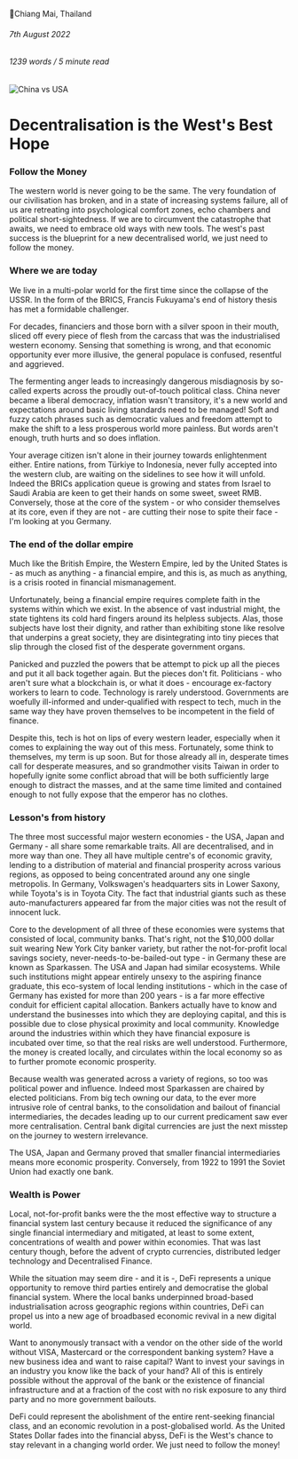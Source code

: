 📍Chiang Mai, Thailand

###### 7th August 2022

###### 1239 words / 5 minute read 

![China vs USA](../assets/defi_001.jpg)

# Decentralisation is the West's Best Hope

### Follow the Money

The western world is never going to be the same. The very foundation of our civilisation has broken, and in a state of increasing systems failure, all of us are retreating into psychological comfort zones, echo chambers and political short-sightedness. If we are to circumvent the catastrophe that awaits, we need to embrace old ways with new tools. The west's past success is the blueprint for a new decentralised world, we just need to follow the money.

### Where we are today

We live in a multi-polar world for the first time since the collapse of the USSR. In the form of the BRICS, Francis Fukuyama's end of history thesis has met a formidable challenger.

For decades, financiers and those born with a silver spoon in their mouth, sliced off every piece of flesh from the carcass that was the industrialised western economy. Sensing that something is wrong, and that economic opportunity ever more illusive, the general populace is confused, resentful and aggrieved.

The fermenting anger leads to increasingly dangerous misdiagnosis by so-called experts across the proudly out-of-touch political class. China never became a liberal democracy, inflation wasn't transitory, it's a new world and expectations around basic living standards need to be managed! Soft and fuzzy catch phrases such as democratic values and freedom attempt to make the shift to a less prosperous world more painless. But words aren't enough, truth hurts and so does inflation.

Your average citizen isn't alone in their journey towards enlightenment either. Entire nations, from Türkiye to Indonesia, never fully accepted into the western club, are waiting on the sidelines to see how it will unfold. Indeed the BRICs application queue is growing and states from Israel to Saudi Arabia are keen to get their hands on some sweet, sweet RMB. Conversely, those at the core of the system - or who consider themselves at its core, even if they are not - are cutting their nose to spite their face - I'm looking at you Germany.

### The end of the dollar empire

Much like the British Empire, the Western Empire, led by the United States is - as much as anything - a financial empire, and this is, as much as anything, is a crisis rooted in financial mismanagement.

Unfortunately, being a financial empire requires complete faith in the systems within which we exist. In the absence of vast industrial might, the state tightens its cold hard fingers around its helpless subjects. Alas, those subjects have lost their dignity, and rather than exhibiting stone like resolve that underpins a great society, they are disintegrating into tiny pieces that slip through the closed fist of the desperate government organs.

Panicked and puzzled the powers that be attempt to pick up all the pieces and put it all back together again. But the pieces don't fit. Politicians - who aren't sure what a blockchain is, or what it does - encourage ex-factory workers to learn to code. Technology is rarely understood. Governments are woefully ill-informed and under-qualified with respect to tech, much in the same way they have proven themselves to be incompetent in the field of finance.

Despite this, tech is hot on lips of every western leader, especially when it comes to explaining the way out of this mess. Fortunately, some think to themselves, my term is up soon. But for those already all in, desperate times call for desperate measures, and so grandmother visits Taiwan in order to hopefully ignite some conflict abroad that will be both sufficiently large enough to distract the masses, and at the same time limited and contained enough to not fully expose that the emperor has no clothes.

### Lesson's from history

The three most successful major western economies - the USA, Japan and Germany - all share some remarkable traits. All are decentralised, and in more way than one. They all have multiple centre's of economic gravity, lending to a distribution of material and financial prosperity across various regions, as opposed to being concentrated around any one single metropolis. In Germany, Volkswagen's headquarters sits in Lower Saxony, while Toyota's is in Toyota City. The fact that industrial giants such as these auto-manufacturers appeared far from the major cities was not the result of innocent luck.

Core to the development of all three of these economies were systems that consisted of local, community banks. That's right, not the $10,000 dollar suit wearing New York City banker variety, but rather the not-for-profit local savings society, never-needs-to-be-bailed-out type - in Germany these are known as Sparkassen. The USA and Japan had similar ecosystems. While such institutions might appear entirely unsexy to the aspiring finance graduate, this eco-system of local lending institutions - which in the case of Germany has existed for more than 200 years - is a far more effective conduit for efficient capital allocation. Bankers actually have to know and understand the businesses into which they are deploying capital, and this is possible due to close physical proximity and local community. Knowledge around the industries within which they have financial exposure is incubated over time, so that the real risks are well understood. Furthermore, the money is created locally, and circulates within the local economy so as to further promote economic prosperity.

Because wealth was generated across a variety of regions, so too was political power and influence. Indeed most Sparkassen are chaired by elected politicians. From big tech owning our data, to the ever more intrusive role of central banks, to the consolidation and bailout of financial intermediaries, the decades leading up to our current predicament saw ever more centralisation. Central bank digital currencies are just the next misstep on the journey to western irrelevance.

The USA, Japan and Germany proved that smaller financial intermediaries means more economic prosperity. Conversely, from 1922 to 1991 the Soviet Union had exactly one bank.

### Wealth is Power

Local, not-for-profit banks were the the most effective way to structure a financial system last century because it reduced the significance of any single financial intermediary and mitigated, at least to some extent, concentrations of wealth and power within economies. That was last century though, before the advent of crypto currencies, distributed ledger technology and Decentralised Finance.

While the situation may seem dire - and it is -, DeFi represents a unique opportunity to remove third parties entirely and democratise the global financial system. Where the local banks underpinned broad-based industrialisation across geographic regions within countries, DeFi can propel us into a new age of broadbased economic revival in a new digital world.

Want to anonymously transact with a vendor on the other side of the world without VISA, Mastercard or the correspondent banking system? Have a new business idea and want to raise capital? Want to invest your savings in an industry you know like the back of your hand? All of this is entirely possible without the approval of the bank or the existence of financial infrastructure and at a fraction of the cost with no risk exposure to any third party and no more government bailouts.

DeFi could represent the abolishment of the entire rent-seeking financial class, and an economic revolution in a post-globalised world. As the United States Dollar fades into the financial abyss, DeFi is the West's chance to stay relevant in a changing world order. We just need to follow the money!
